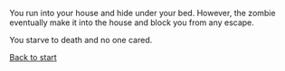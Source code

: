 You run into your house and hide under your bed. However, the zombie eventually make it into the house and block you from any escape.

You starve to death and no one cared.

[Back to start](start.md)